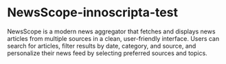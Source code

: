 # NewsScope-innoscripta-test
NewsScope is a modern news aggregator that fetches and displays news articles from multiple sources in a clean, user-friendly interface. Users can search for articles, filter results by date, category, and source, and personalize their news feed by selecting preferred sources and topics.
